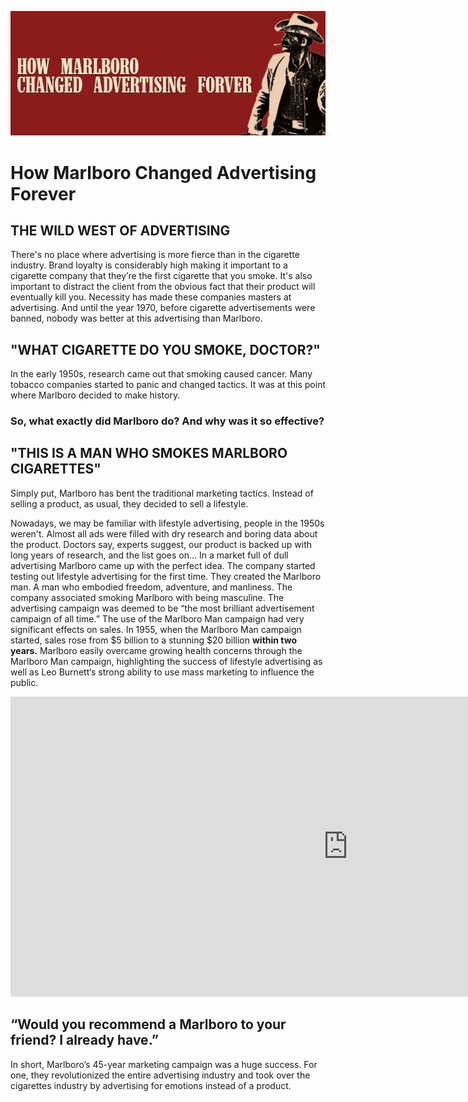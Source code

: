 
![Image](/docs/assets/banner.png)
# How Marlboro Changed Advertising Forever

## THE WILD WEST OF ADVERTISING

There's no place where advertising is more fierce than in the cigarette industry. Brand loyalty is considerably high making it important to a cigarette company that they’re the first cigarette that you smoke.
It's also important to distract the client from the obvious fact that their product will eventually kill you. Necessity has made these companies masters at advertising. And until the year 1970, before cigarette advertisements were banned, nobody was better at this advertising than Marlboro.

## "WHAT CIGARETTE DO YOU SMOKE, DOCTOR?"
In the early 1950s, research came out that smoking caused cancer. Many tobacco companies started to panic and changed tactics. It was at this point where Marlboro decided to make history.

### So, what exactly did Marlboro do? And why was it so effective?


## "THIS IS A MAN WHO SMOKES MARLBORO CIGARETTES"

Simply put, Marlboro has bent the traditional marketing tactics. Instead of selling a product, as usual, they decided to sell a lifestyle.

Nowadays, we may be familiar with lifestyle advertising, people in the 1950s weren't. Almost all ads were filled with dry research and boring data about the product. Doctors say, experts suggest, our product is backed up with long years of research, and the list goes on...
 In a market full of dull advertising Marlboro came up with the perfect idea. The company started testing out lifestyle advertising for the first time.
 They created the Marlboro man. A man who embodied freedom, adventure, and manliness. The company associated smoking Marlboro with being masculine. 
 The advertising campaign was deemed to be “the most brilliant advertisement campaign of all time.” 
 The use of the Marlboro Man campaign had very significant effects on sales. In 1955, when the Marlboro Man campaign started, sales rose from $5 billion to a stunning $20 billion **within two years.** Marlboro easily overcame growing health concerns through the Marlboro Man campaign, highlighting the success of lifestyle advertising as well as Leo Burnett‘s strong ability to use mass marketing to influence the public.

<iframe width="1080" height="480" src="https://www.youtube.com/embed/wibHcZ4FNbU" title="YouTube video player" frameborder="0" allow="accelerometer; autoplay; clipboard-write; encrypted-media; gyroscope; picture-in-picture" allowfullscreen></iframe>

## “Would you recommend a Marlboro to your friend? I already have.”

 In short, Marlboro’s 45-year marketing campaign was a huge success. For one, they revolutionized the entire advertising industry and took over the cigarettes industry by advertising for emotions instead of a product.


